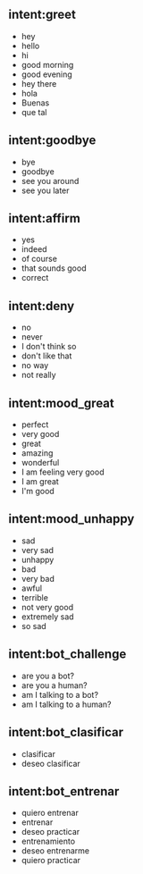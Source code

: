 ## intent:greet
- hey
- hello
- hi
- good morning
- good evening
- hey there
- hola 
- Buenas 
- que tal

## intent:goodbye
- bye
- goodbye
- see you around
- see you later

## intent:affirm
- yes
- indeed
- of course
- that sounds good
- correct

## intent:deny
- no
- never
- I don't think so
- don't like that
- no way
- not really

## intent:mood_great
- perfect
- very good
- great
- amazing
- wonderful
- I am feeling very good
- I am great
- I'm good

## intent:mood_unhappy
- sad
- very sad
- unhappy
- bad
- very bad
- awful
- terrible
- not very good
- extremely sad
- so sad

## intent:bot_challenge
- are you a bot?
- are you a human?
- am I talking to a bot?
- am I talking to a human?

## intent:bot_clasificar
- clasificar
- deseo clasificar

## intent:bot_entrenar
- quiero entrenar
- entrenar 
- deseo practicar
- entrenamiento
- deseo entrenarme 
- quiero practicar

